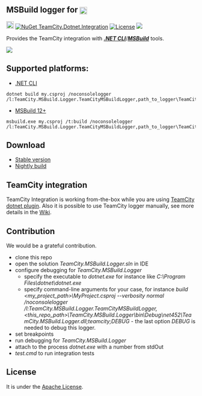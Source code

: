 ## MSBuild logger for [<img src="https://cdn.worldvectorlogo.com/logos/teamcity.svg" height="20" align="center"/>](https://www.jetbrains.com/teamcity/)

[<img src="http://jb.gg/badges/official.svg" height="20"/>](https://confluence.jetbrains.com/display/ALL/JetBrains+on+GitHub) [![NuGet TeamCity.Dotnet.Integration](https://buildstats.info/nuget/TeamCity.Dotnet.Integration?includePreReleases=false)](https://www.nuget.org/packages/TeamCity.Dotnet.Integration) [![License](https://img.shields.io/badge/License-Apache%202.0-blue.svg)](https://opensource.org/licenses/Apache-2.0) [<img src="http://teamcity.jetbrains.com/app/rest/builds/buildType:(id:TeamCityPluginsByJetBrains_TeamCityDotnetIntegration_TeamCityMSBuildLogger)/statusIcon.svg"/>](http://teamcity.jetbrains.com/viewType.html?buildTypeId=TeamCityPluginsByJetBrains_TeamCityDotnetIntegration_TeamCityMSBuildLogger&guest=1)

Provides the TeamCity integration with [__*.NET CLI*__](https://www.microsoft.com/net/core)/[__*MSBuild*__](https://msdn.microsoft.com/en-US/library/0k6kkbsd.aspx) tools.

<img src="https://github.com/JetBrains/TeamCity.MSBuild.Logger/blob/master/Docs/TeamCityBuildLog.png"/>

## Supported platforms:

* [.NET CLI](https://www.microsoft.com/net/core)

```
dotnet build my.csproj /noconsolelogger /l:TeamCity.MSBuild.Logger.TeamCityMSBuildLogger,path_to_logger\TeamCity.MSBuild.Logger.dll;teamcity
```

* [MSBuild 12+](https://msdn.microsoft.com/en-US/library/0k6kkbsd.aspx)

```
msbuild.exe my.csproj /t:build /noconsolelogger /l:TeamCity.MSBuild.Logger.TeamCityMSBuildLogger,path_to_logger\TeamCity.MSBuild.Logger.dll;teamcity
```

## Download

  * [Stable version](http://teamcity.jetbrains.com/guestAuth/app/rest/builds/buildType:TeamCityPluginsByJetBrains_TeamCityDotnetIntegration_TeamCityMSBuildLogger,pinned:true,status:SUCCESS,tags:release/artifacts/content/TeamCity.MSBuild.Logger.zip )
  * [Nightly build](http://teamcity.jetbrains.com/guestAuth/app/rest/builds/buildType:TeamCityPluginsByJetBrains_TeamCityDotnetIntegration_TeamCityMSBuildLogger,status:SUCCESS/artifacts/content/TeamCity.MSBuild.Logger.zip)

## TeamCity integration

TeamCity Integration is working from-the-box while you are using [TeamCity dotnet plugin](https://github.com/JetBrains/teamcity-dotnet-plugin). Also it is possible to use TeamCity logger manually, see more details in the [Wiki](https://github.com/JetBrains/TeamCity.MSBuild.Logger/wiki/How-to-use).

## Contribution

We would be a grateful contribution.

- clone this repo
- open the solution _TeamCity.MSBuild.Logger.sln_ in IDE
- configure debugging for _TeamCity.MSBuild.Logger_
  - specify the executable to _dotnet.exe_ for instance like _C:\Program Files\dotnet\dotnet.exe_
  - specify command-line arguments for your case, for instance _build <my_project_path>\MyProject.csproj --verbosity normal /noconsolelogger /l:TeamCity.MSBuild.Logger.TeamCityMSBuildLogger,<this_repo_path>\TeamCity.MSBuild.Logger\bin\Debug\net452\TeamCity.MSBuild.Logger.dll;teamcity;DEBUG_ - the last option _DEBUG_ is needed to debug this logger.
- set breakpoints
- run debugging for _TeamCity.MSBuild.Logger_
- attach to the process _dotnet.exe_ with a number from stdOut
- _test.cmd_ to run integration tests

## License

It is under the [Apache License](LICENSE).
